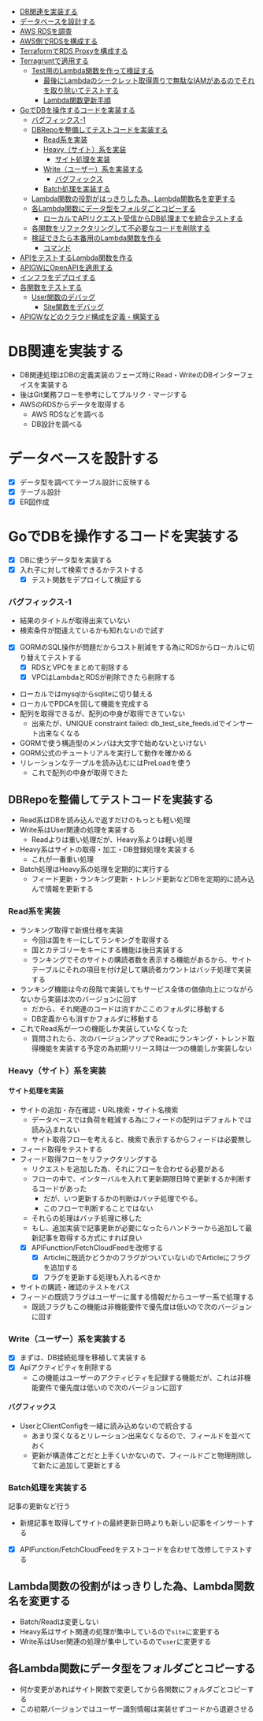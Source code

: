 - [DB関連を実装する](#db関連を実装する)
- [データベースを設計する](#データベースを設計する)
- [AWS RDSを調査](#aws-rdsを調査)
- [AWS側でRDSを構成する](#aws側でrdsを構成する)
- [TerraformでRDS Proxyを構成する](#terraformでrds-proxyを構成する)
- [Terragruntで適用する](#terragruntで適用する)
  - [Test用のLambda関数を作って検証する](#test用のlambda関数を作って検証する)
    - [最後にLambdaのシークレット取得周りで無駄なIAMがあるのでそれを取り除いてテストする](#最後にlambdaのシークレット取得周りで無駄なiamがあるのでそれを取り除いてテストする)
    - [Lambda関数更新手順](#lambda関数更新手順)
- [GoでDBを操作するコードを実装する](#goでdbを操作するコードを実装する)
    - [バグフィックス-1](#バグフィックス-1)
  - [DBRepoを整備してテストコードを実装する](#dbrepoを整備してテストコードを実装する)
    - [Read系を実装](#read系を実装)
    - [Heavy（サイト）系を実装](#heavyサイト系を実装)
      - [サイト処理を実装](#サイト処理を実装)
    - [Write（ユーザー）系を実装する](#writeユーザー系を実装する)
      - [バグフィックス](#バグフィックス)
    - [Batch処理を実装する](#batch処理を実装する)
  - [Lambda関数の役割がはっきりした為、Lambda関数名を変更する](#lambda関数の役割がはっきりした為lambda関数名を変更する)
  - [各Lambda関数にデータ型をフォルダごとコピーする](#各lambda関数にデータ型をフォルダごとコピーする)
    - [ローカルでAPIリクエスト受信からDB処理までを統合テストする](#ローカルでapiリクエスト受信からdb処理までを統合テストする)
  - [各関数をリファクタリングして不必要なコードを削除する](#各関数をリファクタリングして不必要なコードを削除する)
  - [検証できたら本番用のLambda関数を作る](#検証できたら本番用のlambda関数を作る)
    - [コマンド](#コマンド)
- [APIをテストするLambda関数を作る](#apiをテストするlambda関数を作る)
- [APIGWにOpenAPIを適用する](#apigwにopenapiを適用する)
- [インフラをデプロイする](#インフラをデプロイする)
- [各関数をテストする](#各関数をテストする)
  - [User関数のデバッグ](#user関数のデバッグ)
    - [Site関数をデバッグ](#site関数をデバッグ)
- [APIGWなどのクラウド構成を定義・構築する](#apigwなどのクラウド構成を定義構築する)

# DB関連を実装する
- DB関連処理はDBの定義実装のフェーズ時にRead・WriteのDBインターフェイスを実装する
- 後はGit業務フローを参考にしてプルリク・マージする
- AWSのRDSからデータを取得する
  - AWS RDSなどを調べる
  - DB設計を調べる
# データベースを設計する
- [x] データ型を調べてテーブル設計に反映する
- [x] テーブル設計
- [x] ER図作成

# GoでDBを操作するコードを実装する
- [x] DBに使うデータ型を実装する
- [x] 入れ子に対して検索できるかテストする
  - [x] テスト関数をデプロイして検証する
### バグフィックス-1
- 結果のタイトルが取得出来ていない
- 検索条件が間違えているかも知れないので試す
- [x] GORMのSQL操作が問題だからコスト削減をする為にRDSからローカルに切り替えてテストする
  - [x] RDSとVPCをまとめて削除する
  - [x] VPCはLambdaとRDSが削除できたら削除する
- ローカルではmysqlからsqliteに切り替える
- ローカルでPDCAを回して機能を完成する
- 配列を取得できるが、配列の中身が取得できていない
  - 出来たが、UNIQUE constraint failed: db_test_site_feeds.idでインサート出来なくなる
- GORMで使う構造型のメンバは大文字で始めないといけない
- GORM公式のチュートリアルを実行して動作を確かめる
- リレーションなテープルを読み込むにはPreLoadを使う
  - これで配列の中身が取得できた
## DBRepoを整備してテストコードを実装する
- Read系はDBを読み込んで返すだけのもっとも軽い処理
- Write系はUser関連の処理を実装する
  - Readよりは重い処理だが、Heavy系よりは軽い処理
- Heavy系はサイトの取得・加工・DB登録処理を実装する
  - これが一番重い処理
- Batch処理はHeavy系の処理を定期的に実行する
  - フィード更新・ランキング更新・トレンド更新などDBを定期的に読み込んで情報を更新する
### Read系を実装
- ランキング取得で新規仕様を実装
  - 今回は国をキーにしてランキングを取得する
  - 国とカテゴリーをキーにする機能は後日実装する
  - ランキングでそのサイトの購読者数を表示する機能があるから、サイトテーブルにそれの項目を付け足して購読者カウントはバッチ処理で実装する
- ランキング機能は今の段階で実装してもサービス全体の価値向上につながらないから実装は次のバージョンに回す
  - だから、それ関連のコードは消すかここのフォルダに移動する
  - DB定義からも消すかフォルダに移動する
- これでRead系が一つの機能しか実装していなくなった
  - 質問されたら、次のバージョンアップでReadにランキング・トレンド取得機能を実装する予定の為初期リリース時は一つの機能しか実装しない

### Heavy（サイト）系を実装
#### サイト処理を実装
- サイトの追加・存在確認・URL検索・サイト名検索
  - データベースでは負荷を軽減する為にフィードの配列はデフォルトでは読み込まれない
  - サイト取得フローを考えると、検索で表示するからフィードは必要無し
- フィード取得をテストする
- フィード取得フローをリファクタリングする
  - リクエストを追加した為、それにフローを合わせる必要がある
  - フローの中で、インターバルを入れて更新期限日時で更新するか判断するコードがあった
    - だが、いつ更新するかの判断はバッチ処理でやる。
    - このフローで判断することではない
  - それらの処理はバッチ処理に移した
  - もし、追加実装で記事更新が必要になったらハンドラーから追加して最新記事を取得する方式にすれば良い
  - [x] APIFuncttion/FetchCloudFeedを改修する
    - [x] Articleに既読かどうかのフラグがついていないのでArticleにフラグを追加する
    - [x] フラグを更新する処理も入れるべきか

- サイトの購読・確認のテストをパス
- フィードの既読フラグはユーザーに属する情報だからユーザー系で処理する
  - 既読フラグもこの機能は非機能要件で優先度は低いので次のバージョンに回す

### Write（ユーザー）系を実装する
- [x] まずは、DB接続処理を移植して実装する
- [x] Apiアクティビティを削除する
  - この機能はユーザーのアクティビティを記録する機能だが、これは非機能要件で優先度は低いので次のバージョンに回す
#### バグフィックス
- UserとClientConfigを一緒に読み込めないので統合する
  - あまり深くなるとリレーション出来なくなるので、フィールドを並べておく
  - 更新が構造体ごとだと上手くいかないので、フィールドごと物理削除して新たに追加して更新とする

### Batch処理を実装する
記事の更新など行う
- 新規記事を取得してサイトの最終更新日時よりも新しい記事をインサートする

- [x] APIFunction/FetchCloudFeedをテストコードを合わせて改修してテストする
## Lambda関数の役割がはっきりした為、Lambda関数名を変更する
- Batch/Readは変更しない
- Heavy系はサイト関連の処理が集中しているので`site`に変更する
- Write系はUser関連の処理が集中しているので`user`に変更する

## 各Lambda関数にデータ型をフォルダごとコピーする
- 何か変更があればサイト関数で変更してから各関数にフォルダごとコピーする
- この初期バージョンではユーザー識別情報は実装せずコードから退避させる



